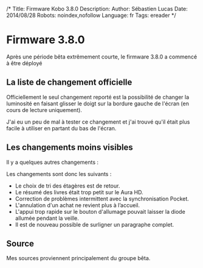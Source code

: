 /*
Title: Firmware Kobo 3.8.0
Description: 
Author: Sébastien Lucas
Date: 2014/08/28
Robots: noindex,nofollow
Language: fr
Tags: ereader
*/
# Firmware 3.8.0

Après une période bêta extrêmement courte, le firmware 3.8.0 a commencé à être déployé

## La liste de changement officielle

Officiellement le seul changement reporté est la possibilité de changer la luminosité en faisant glisser le doigt sur la bordure gauche de l'écran (en cours de lecture uniquement).

J'ai eu un peu de mal à tester ce changement et j'ai trouvé qu'il était plus facile à utiliser en partant du bas de l'écran.

## Les changements moins visibles

Il y a quelques autres changements :

Les changements sont donc les suivants :
 * Le choix de tri des étagères est de retour.
 * Le résumé des livres était trop petit sur le Aura HD.
 * Correction de problèmes intermittent avec la synchronisation Pocket.
 * L'annulation d'un achat ne revient plus à l’accueil.
 * L'appui trop rapide sur le bouton d'allumage pouvait laisser la diode allumée pendant la veille.
 * Il est de nouveau possible de surligner un paragraphe complet.

## Source

Mes sources proviennent principalement du groupe bêta.

